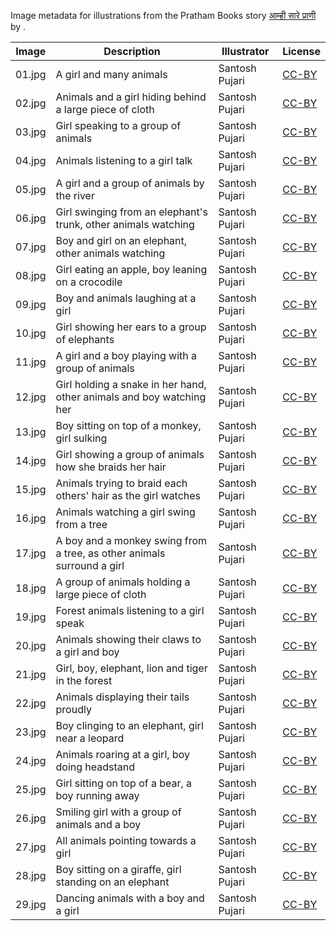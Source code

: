 Image metadata for illustrations from the Pratham Books story [आम्ही सारे प्राणी](https://storyweaver.org.in/stories/1111-aamhi-saare-praani) by .

Image | Description | Illustrator | License
----- | ----------- | ----------- | -------
01.jpg | A girl and many animals | Santosh Pujari | [CC-BY](https://creativecommons.org/licenses/by/4.0/)
02.jpg | Animals and a girl hiding behind a large piece of cloth | Santosh Pujari | [CC-BY](https://creativecommons.org/licenses/by/4.0/)
03.jpg | Girl speaking to a group of animals | Santosh Pujari | [CC-BY](https://creativecommons.org/licenses/by/4.0/)
04.jpg | Animals listening to a girl talk | Santosh Pujari | [CC-BY](https://creativecommons.org/licenses/by/4.0/)
05.jpg | A girl and a group of animals by the river | Santosh Pujari | [CC-BY](https://creativecommons.org/licenses/by/4.0/)
06.jpg | Girl swinging from an elephant's trunk, other animals watching | Santosh Pujari | [CC-BY](https://creativecommons.org/licenses/by/4.0/)
07.jpg | Boy and girl on an elephant, other animals watching | Santosh Pujari | [CC-BY](https://creativecommons.org/licenses/by/4.0/)
08.jpg | Girl eating an apple, boy leaning on a crocodile | Santosh Pujari | [CC-BY](https://creativecommons.org/licenses/by/4.0/)
09.jpg | Boy and animals laughing at a girl | Santosh Pujari | [CC-BY](https://creativecommons.org/licenses/by/4.0/)
10.jpg | Girl showing her ears to a group of elephants | Santosh Pujari | [CC-BY](https://creativecommons.org/licenses/by/4.0/)
11.jpg | A girl and a boy playing with a group of animals | Santosh Pujari | [CC-BY](https://creativecommons.org/licenses/by/4.0/)
12.jpg | Girl holding a snake in her hand, other animals and boy watching her | Santosh Pujari | [CC-BY](https://creativecommons.org/licenses/by/4.0/)
13.jpg | Boy sitting on top of a monkey, girl sulking | Santosh Pujari | [CC-BY](https://creativecommons.org/licenses/by/4.0/)
14.jpg | Girl showing a group of animals how she braids her hair | Santosh Pujari | [CC-BY](https://creativecommons.org/licenses/by/4.0/)
15.jpg | Animals trying to braid each others' hair as the girl watches | Santosh Pujari | [CC-BY](https://creativecommons.org/licenses/by/4.0/)
16.jpg | Animals watching a girl swing from a tree | Santosh Pujari | [CC-BY](https://creativecommons.org/licenses/by/4.0/)
17.jpg | A boy and a monkey swing from a tree, as other animals surround a girl | Santosh Pujari | [CC-BY](https://creativecommons.org/licenses/by/4.0/)
18.jpg | A group of animals holding a large piece of cloth | Santosh Pujari | [CC-BY](https://creativecommons.org/licenses/by/4.0/)
19.jpg | Forest animals listening to a girl speak | Santosh Pujari | [CC-BY](https://creativecommons.org/licenses/by/4.0/)
20.jpg | Animals showing their claws to a girl and boy | Santosh Pujari | [CC-BY](https://creativecommons.org/licenses/by/4.0/)
21.jpg | Girl, boy, elephant, lion and tiger in the forest | Santosh Pujari | [CC-BY](https://creativecommons.org/licenses/by/4.0/)
22.jpg | Animals displaying their tails proudly | Santosh Pujari | [CC-BY](https://creativecommons.org/licenses/by/4.0/)
23.jpg | Boy clinging to an elephant, girl near a leopard | Santosh Pujari | [CC-BY](https://creativecommons.org/licenses/by/4.0/)
24.jpg | Animals roaring at a girl, boy doing headstand | Santosh Pujari | [CC-BY](https://creativecommons.org/licenses/by/4.0/)
25.jpg | Girl sitting on top of a bear, a boy running away | Santosh Pujari | [CC-BY](https://creativecommons.org/licenses/by/4.0/)
26.jpg | Smiling girl with a group of animals and a boy | Santosh Pujari | [CC-BY](https://creativecommons.org/licenses/by/4.0/)
27.jpg | All animals pointing towards a girl | Santosh Pujari | [CC-BY](https://creativecommons.org/licenses/by/4.0/)
28.jpg | Boy sitting on a giraffe, girl standing on an elephant | Santosh Pujari | [CC-BY](https://creativecommons.org/licenses/by/4.0/)
29.jpg | Dancing animals with a boy and a girl | Santosh Pujari | [CC-BY](https://creativecommons.org/licenses/by/4.0/)